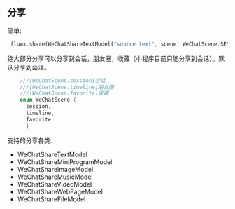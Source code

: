 ## 分享
简单:

```dart
 fluwx.share(WeChatShareTextModel("source text", scene: WeChatScene.SESSION));
```
绝大部分分享可以分享到会话，朋友圈，收藏（小程序目前只能分享到会话）。默认分享到会话。

```dart
    ///[WeChatScene.session]会话
    ///[WeChatScene.timeline]朋友圈
    ///[WeChatScene.favorite]收藏
    enum WeChatScene {
      session,
      timeline,
      favorite
      }
```


支持的分享各类:

- WeChatShareTextModel
- WeChatShareMiniProgramModel
- WeChatShareImageModel
- WeChatShareMusicModel
- WeChatShareVideoModel
- WeChatShareWebPageModel
- WeChatShareFileModel

